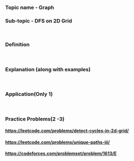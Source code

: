### Topic name - Graph
 
### Sub-topic - DFS on 2D Grid

<br>

### Definition
#### 

<br>

### Explanation (along with examples)
#### 
<br>

### Application(Only 1)
#### 

<br>

### Practice Problems(2 -3)
#### https://leetcode.com/problems/detect-cycles-in-2d-grid/ <!--medium problem-->
#### https://leetcode.com/problems/unique-paths-iii/ <!--hard problem-->
#### https://codeforces.com/problemset/problem/1613/E <!--hard problem-->

<br>
